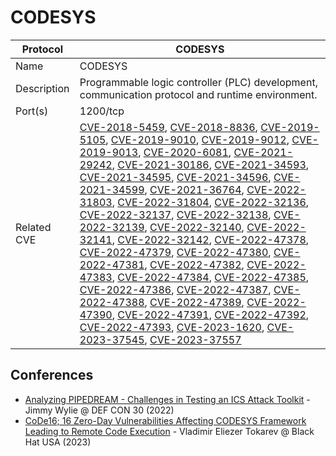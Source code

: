 # CODESYS

| Protocol | CODESYS |
|---|---|
| Name | CODESYS |
| Description | Programmable logic controller (PLC) development, communication protocol and runtime environment. |
| Port(s) | 1200/tcp |
| Related CVE | [CVE-2018-5459](https://nvd.nist.gov/vuln/detail/CVE-2018-5459), [CVE-2018-8836](https://nvd.nist.gov/vuln/detail/CVE-2018-8836), [CVE-2019-5105](https://nvd.nist.gov/vuln/detail/CVE-2019-5105), [CVE-2019-9010](https://nvd.nist.gov/vuln/detail/CVE-2019-9010), [CVE-2019-9012](https://nvd.nist.gov/vuln/detail/CVE-2019-9012), [CVE-2019-9013](https://nvd.nist.gov/vuln/detail/CVE-2019-9013), [CVE-2020-6081](https://nvd.nist.gov/vuln/detail/CVE-2020-6081), [CVE-2021-29242](https://nvd.nist.gov/vuln/detail/CVE-2021-29242), [CVE-2021-30186](https://nvd.nist.gov/vuln/detail/CVE-2021-30186), [CVE-2021-34593](https://nvd.nist.gov/vuln/detail/CVE-2021-34593), [CVE-2021-34595](https://nvd.nist.gov/vuln/detail/CVE-2021-34595), [CVE-2021-34596](https://nvd.nist.gov/vuln/detail/CVE-2021-34596), [CVE-2021-34599](https://nvd.nist.gov/vuln/detail/CVE-2021-34599), [CVE-2021-36764](https://nvd.nist.gov/vuln/detail/CVE-2021-36764), [CVE-2022-31803](https://nvd.nist.gov/vuln/detail/CVE-2022-31803), [CVE-2022-31804](https://nvd.nist.gov/vuln/detail/CVE-2022-31804), [CVE-2022-32136](https://nvd.nist.gov/vuln/detail/CVE-2022-32136), [CVE-2022-32137](https://nvd.nist.gov/vuln/detail/CVE-2022-32137), [CVE-2022-32138](https://nvd.nist.gov/vuln/detail/CVE-2022-32138), [CVE-2022-32139](https://nvd.nist.gov/vuln/detail/CVE-2022-32139), [CVE-2022-32140](https://nvd.nist.gov/vuln/detail/CVE-2022-32140), [CVE-2022-32141](https://nvd.nist.gov/vuln/detail/CVE-2022-32141), [CVE-2022-32142](https://nvd.nist.gov/vuln/detail/CVE-2022-32142), [CVE-2022-47378](https://nvd.nist.gov/vuln/detail/CVE-2022-47378), [CVE-2022-47379](https://nvd.nist.gov/vuln/detail/CVE-2022-47379), [CVE-2022-47380](https://nvd.nist.gov/vuln/detail/CVE-2022-47380), [CVE-2022-47381](https://nvd.nist.gov/vuln/detail/CVE-2022-47381), [CVE-2022-47382](https://nvd.nist.gov/vuln/detail/CVE-2022-47382), [CVE-2022-47383](https://nvd.nist.gov/vuln/detail/CVE-2022-47383), [CVE-2022-47384](https://nvd.nist.gov/vuln/detail/CVE-2022-47384), [CVE-2022-47385](https://nvd.nist.gov/vuln/detail/CVE-2022-47385), [CVE-2022-47386](https://nvd.nist.gov/vuln/detail/CVE-2022-47386), [CVE-2022-47387](https://nvd.nist.gov/vuln/detail/CVE-2022-47387), [CVE-2022-47388](https://nvd.nist.gov/vuln/detail/CVE-2022-47388), [CVE-2022-47389](https://nvd.nist.gov/vuln/detail/CVE-2022-47389), [CVE-2022-47390](https://nvd.nist.gov/vuln/detail/CVE-2022-47390), [CVE-2022-47391](https://nvd.nist.gov/vuln/detail/CVE-2022-47391), [CVE-2022-47392](https://nvd.nist.gov/vuln/detail/CVE-2022-47392), [CVE-2022-47393](https://nvd.nist.gov/vuln/detail/CVE-2022-47393), [CVE-2023-1620](https://nvd.nist.gov/vuln/detail/CVE-2023-1620), [CVE-2023-37545](https://nvd.nist.gov/vuln/detail/CVE-2023-37545), [CVE-2023-37557](https://nvd.nist.gov/vuln/detail/CVE-2023-37557) |

## Conferences
- [Analyzing PIPEDREAM - Challenges in Testing an ICS Attack Toolkit](https://www.youtube.com/watch?v=_dz6VNYSSJ0) - Jimmy Wylie @ DEF CON 30 (2022)
- [CoDe16; 16 Zero-Day Vulnerabilities Affecting CODESYS Framework Leading to Remote Code Execution](https://www.youtube.com/watch?v=BuYj7af7LVg) - Vladimir Eliezer Tokarev @ Black Hat USA (2023)
